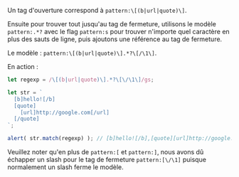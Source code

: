 
Un tag d'ouverture correspond à `pattern:\[(b|url|quote)\]`.

Ensuite pour trouver tout jusqu'au tag de fermeture, utilisons le modèle `pattern:.*?` avec le flag `pattern:s` pour trouver n'importe quel caractère en plus des sauts de ligne, puis ajoutons une référence au tag de fermeture.

Le modèle : `pattern:\[(b|url|quote)\].*?\[/\1\]`.

En action :

```js run
let regexp = /\[(b|url|quote)\].*?\[\/\1\]/gs;

let str = `
  [b]hello![/b]
  [quote]
    [url]http://google.com[/url]
  [/quote]
`;

alert( str.match(regexp) ); // [b]hello![/b],[quote][url]http://google.com[/url][/quote]
```

Veuillez noter qu'en plus de `pattern:[` et `pattern:]`, nous avons dû échapper un slash pour le tag de fermeture `pattern:[\/\1]` puisque normalement un slash ferme le modèle.
